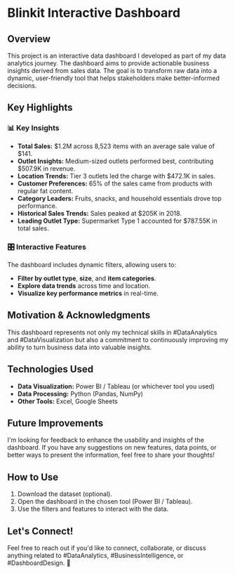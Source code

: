 # Blinkit Interactive Dashboard

## Overview
This project is an interactive data dashboard I developed as part of my data analytics journey. The dashboard aims to provide actionable business insights derived from sales data. The goal is to transform raw data into a dynamic, user-friendly tool that helps stakeholders make better-informed decisions.

## Key Highlights
### 📊 Key Insights
- **Total Sales:** $1.2M across 8,523 items with an average sale value of $141.
- **Outlet Insights:** Medium-sized outlets performed best, contributing $507.9K in revenue.
- **Location Trends:** Tier 3 outlets led the charge with $472.1K in sales.
- **Customer Preferences:** 65% of the sales came from products with regular fat content.
- **Category Leaders:** Fruits, snacks, and household essentials drove top performance.
- **Historical Sales Trends:** Sales peaked at $205K in 2018.
- **Leading Outlet Type:** Supermarket Type 1 accounted for $787.55K in total sales.

### 🎛️ Interactive Features
The dashboard includes dynamic filters, allowing users to:
- **Filter by outlet type**, **size**, and **item categories**.
- **Explore data trends** across time and location.
- **Visualize key performance metrics** in real-time.

## Motivation & Acknowledgments
This dashboard represents not only my technical skills in #DataAnalytics and #DataVisualization but also a commitment to continuously improving my ability to turn business data into valuable insights.

## Technologies Used
- **Data Visualization:** Power BI / Tableau (or whichever tool you used)
- **Data Processing:** Python (Pandas, NumPy)
- **Other Tools:** Excel, Google Sheets

## Future Improvements
I'm looking for feedback to enhance the usability and insights of the dashboard. If you have any suggestions on new features, data points, or better ways to present the information, feel free to share your thoughts!

## How to Use
1. Download the dataset (optional).
2. Open the dashboard in the chosen tool (Power BI / Tableau).
3. Use the filters and features to interact with the data.

## Let's Connect!
Feel free to reach out if you'd like to connect, collaborate, or discuss anything related to #DataAnalytics, #BusinessIntelligence, or #DashboardDesign. 🚀
